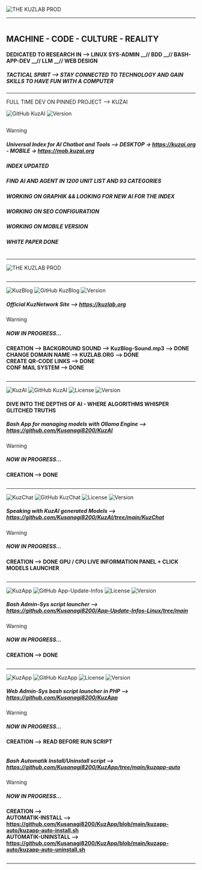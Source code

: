 
![THE KUZLAB PROD](https://img.shields.io/badge/THE%20%20%20KUZ%20%20%20ZEITGEIST%20%20%20PRODUCTION%20%20-blue?style=for-the-badge)

___________________________________________________________________________________________________________________
<picture>
 <source media="(prefers-color-scheme: dark)" srcset="https://github.com/Kusanagi8200/Kusanagi8200/blob/main/KUZLAB1.jpg">
 <source media="(prefers-color-scheme: light)" srcset="https://github.com/Kusanagi8200/Kusanagi8200/blob/main/KUZLAB1.jpg">
 <img alt="" src="">
</picture>

## **MACHINE - CODE - CULTURE - REALITY**

#### **DEDICATED TO RESEARCH IN --> LINUX SYS-ADMIN __// BDD __// BASH-APP-DEV __// LLM __// WEB DESIGN**

##### **TACTICAL SPIRIT --> STAY CONNECTED TO TECHNOLOGY AND GAIN SKILLS TO HAVE FUN WITH A COMPUTER**

___________________________________________________________________________________________________________________

FULL TIME DEV ON PINNED PROJECT --> KUZAI

![GitHub KuzAI](https://img.shields.io/badge/%20%20%20GitHub%20%20%20-%20%20%20KUZAI.ORG%20%20%20-orange?style=for-the-badge&logo=github)
![Version](https://img.shields.io/badge/Beta%20%20%20Beta-0.13.2025-orange?style=for-the-badge)  

<picture>
 <source media="(prefers-color-scheme: dark)" srcset="https://github.com/Kusanagi8200/Kusanagi8200/blob/main/QR-CODE-KUZAI.jpg">
 <source media="(prefers-color-scheme: light)" srcset="https://github.com/Kusanagi8200/Kusanagi8200/blob/main/QR-CODE-KUZAI.jpg">
 <img alt="" src="">
</picture>

> [!WARNING]
> 
> ##### **Universal Index for AI Chatbot and Tools --> DESKTOP -> https://kuzai.org  -  MOBILE -> https://mob.kuzai.org**
> ##### **INDEX UPDATED**
> ##### **FIND AI AND AGENT IN 1200 UNIT LIST AND 93 CATEGORIES**
> ##### **WORKING ON GRAPHIK && LOOKING FOR NEW AI FOR THE INDEX**
> ##### **WORKING ON SEO CONFIGURATION**
> ##### **WORKING ON MOBILE VERSION**
> ##### **WHITE PAPER DONE**

<picture>
 <source media="(prefers-color-scheme: dark)" srcset="https://github.com/Kusanagi8200/Kusanagi8200/blob/main/KUZAI.ORG.png">
 <source media="(prefers-color-scheme: light)" srcset="https://github.com/Kusanagi8200/Kusanagi8200/blob/main/KUZAI.ORG.png">
 <img alt="" src="">
</picture> 

___________________________________________________________________________________________________________________

![THE KUZLAB PROD](https://img.shields.io/badge/THE%20%20%20KUZLAB%20%20%20IS%20%20%20ONLINE%20%20-blue?style=for-the-badge)

<picture>
 <source media="(prefers-color-scheme: dark)" srcset="https://github.com/Kusanagi8200/Kusanagi8200/blob/main/QR-KUZLAB2.jpg">
 <source media="(prefers-color-scheme: light)" srcset="https://github.com/Kusanagi8200/Kusanagi8200/blob/main/QR-KUZLAB2.jpg">
 <img alt="" src="">
</picture>

_________________________________________________________________________________________________________________

![KuzBlog](https://img.shields.io/badge/%20%20%20LAB%20%20%201_//%20%20%20WEB%20%20%20ART%20%20%20EXPLORATION%20%20%20-blue?style=for-the-badge)
![GitHub KuzBlog](https://img.shields.io/badge/%20%20%20GitHub%20%20%20-%20%20%20KUZLAB.ORG%20%20%20-orange?style=for-the-badge&logo=github)
![Version](https://img.shields.io/badge/Version-0.4.25-orange?style=for-the-badge)

##### **Official KuzNetwork Site --> https://kuzlab.org**

> [!WARNING]  
> ##### **NOW IN PROGRESS...**
> 
> **CREATION --> BACKGROUND SOUND --> KuzBlog-Sound.mp3** **--> DONE** \
> **CHANGE DOMAIN NAME --> KUZLAB.ORG** **--> DONE** \
> **CREATE QR-CODE LINKS --> DONE** \
> **CONF MAIL SYSTEM --> DONE**

<picture>
 <source media="(prefers-color-scheme: dark)" srcset="https://github.com/Kusanagi8200/Kusanagi8200/blob/main/HOME.png">
 <source media="(prefers-color-scheme: light)" srcset="https://github.com/Kusanagi8200/Kusanagi8200/blob/main/HOME.png">
 <img alt="" src="">
</picture> 

___________________________________________________________________________________________________________________

![KuzAI](https://img.shields.io/badge/%20%20%20LAB%20%20%202_//%20%20%20LLM%20%20%20EXPLORATION%20%20%20PART1-blue?style=for-the-badge)
![GitHub KuzAI](https://img.shields.io/badge/%20%20%20GitHub%20%20%20-%20%20%20KuzAI%20%20%20-orange?style=for-the-badge&logo=github)
![License](https://img.shields.io/badge/OpenSource-green?style=for-the-badge)
![Version](https://img.shields.io/badge/Beta%20%20%20Version-0.3.25-orange?style=for-the-badge)


#### **DIVE INTO THE DEPTHS OF AI - WHERE ALGORITHMS WHISPER GLITCHED TRUTHS** 
##### **Bash App for managing models with Ollama Engine --> https://github.com/Kusanagi8200/KuzAI**

> [!WARNING]  
> ##### **NOW IN PROGRESS...**
>
> **CREATION --> DONE**

<picture>
 <source media="(prefers-color-scheme: dark)" srcset="https://github.com/Kusanagi8200/KuzAI/blob/main/KuzAI.png">
 <source media="(prefers-color-scheme: light)" srcset="https://github.com/Kusanagi8200/KuzAI/blob/main/KuzAI.png"> 
 <img alt="" src="">
</picture> 

___________________________________________________________________________________________________________________

![KuzChat](https://img.shields.io/badge/%20%20%20LAB%20%20%202_//%20%20%20LLM%20%20%20EXPLORATION%20%20%20PART2-blue?style=for-the-badge)
![GitHub KuzChat](https://img.shields.io/badge/%20%20%20GitHub%20%20%20-%20%20%20KuzChat%20%20%20-orange?style=for-the-badge&logo=github) 
![License](https://img.shields.io/badge/OpenSource-green?style=for-the-badge)
![Version](https://img.shields.io/badge/Beta%20%20%20Version-0.3.25-orange?style=for-the-badge)

##### **Speaking with KuzAI generated Models --> https://github.com/Kusanagi8200/KuzAI/tree/main/KuzChat**

> [!WARNING]  
> ##### **NOW IN PROGRESS...**
>
> **CREATION --> DONE**
> **GPU / CPU LIVE INFORMATION PANEL + CLICK MODELS LAUNCHER**

<picture>
 <source media="(prefers-color-scheme: dark)" srcset="https://github.com/Kusanagi8200/Kusanagi8200/blob/main/KUZCHAT.jpg">
 <source media="(prefers-color-scheme: light)" srcset="https://github.com/Kusanagi8200/Kusanagi8200/blob/main/KUZCHAT.jpg">
 <img alt="" src="">
</picture> 

___________________________________________________________________________________________________________________

![KuzApp](https://img.shields.io/badge/%20%20%20LAB%20%20%203_//%20%20%20ADMIN_SYS%20%20%20TOOLS%20%20%20Part1-blue?style=for-the-badge)
![GitHub App-Update-Infos](https://img.shields.io/badge/%20%20%20GitHub%20%20%20-%20%20%20KuzApp_Bash%20%20%20-orange?style=for-the-badge&logo=github) 
![License](https://img.shields.io/badge/OpenSource-green?style=for-the-badge)
![Version](https://img.shields.io/badge/Beta%20%20%20Version-0.2.25-orange?style=for-the-badge)

##### **Bash Admin-Sys script launcher --> https://github.com/Kusanagi8200/App-Update-Infos-Linux/tree/main**

> [!WARNING]  
> ##### **NOW IN PROGRESS...**
> 
> **CREATION --> DONE** 

<picture>
 <source media="(prefers-color-scheme: dark)" srcset="https://github.com/Kusanagi8200/App-Update-Infos-Linux/blob/main/AppUpdateInfos.png">
 <source media="(prefers-color-scheme: light)" srcset="https://github.com/Kusanagi8200/App-Update-Infos-Linux/blob/main/AppUpdateInfos.png">
 <img alt="" src="">
</picture>  

___________________________________________________________________________________________________________________

![KuzApp](https://img.shields.io/badge/%20%20%20LAB%20%20%203_//%20%20%20ADMIN_SYS%20%20%20TOOLS%20%20%20Part2-blue?style=for-the-badge)
![GitHub KuzApp](https://img.shields.io/badge/%20%20%20GitHub%20%20%20-%20%20%20KuzApp%20%20%20-orange?style=for-the-badge&logo=github) 
![License](https://img.shields.io/badge/OpenSource-green?style=for-the-badge)
![Version](https://img.shields.io/badge/Beta%20%20%20Version-0.2.25-orange?style=for-the-badge)

##### **Web Admin-Sys bash script launcher in PHP --> https://github.com/Kusanagi8200/KuzApp**

> [!WARNING]  
> ##### **NOW IN PROGRESS...**
> 
> **CREATION -->** **READ BEFORE RUN SCRIPT**

<picture>
 <source media="(prefers-color-scheme: dark)" srcset="https://github.com/Kusanagi8200/Kusanagi8200/blob/main/KUZAPP.jpg">
 <source media="(prefers-color-scheme: light)" srcset="https://github.com/Kusanagi8200/Kusanagi8200/blob/main/KUZAPP.jpg">
 <img alt="" src="">
</picture>  

##### **Bash Automatik Install/Uninstall script --> https://github.com/Kusanagi8200/KuzApp/tree/main/kuzapp-auto**

> [!WARNING]  
> ##### **NOW IN PROGRESS...**
> 
> **CREATION -->** \
> **AUTOMATIK-INSTALL --> https://github.com/Kusanagi8200/KuzApp/blob/main/kuzapp-auto/kuzapp-auto-install.sh** \
  **AUTOMATIK-UNINSTALL --> https://github.com/Kusanagi8200/KuzApp/blob/main/kuzapp-auto/kuzapp-auto-uninstall.sh**

<picture>
 <source media="(prefers-color-scheme: dark)" srcset="https://github.com/Kusanagi8200/KuzApp/blob/main/kuzapp-images/KUZAPP-AUTO.jpg">
 <source media="(prefers-color-scheme: light)" srcset="https://github.com/Kusanagi8200/KuzApp/blob/main/kuzapp-images/KUZAPP-AUTO.jpg">
 <img alt="" src="">
</picture> 


___________________________________________________________________________________________________________________
